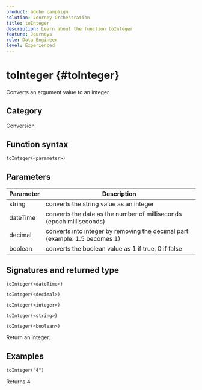 ```yaml
---
product: adobe campaign
solution: Journey Orchestration
title: toInteger
description: Learn about the function toInteger
feature: Journeys
role: Data Engineer
level: Experienced
---
```


# toInteger {#toInteger}

Converts an argument value to an integer.

## Category

Conversion

## Function syntax

`toInteger(<parameter>)`

## Parameters

|Parameter|Description|
|--- |--- |
|string|converts the string value as an integer|
|dateTime|converts the date as the number of milliseconds (epoch milliseconds)|
|decimal|converts into integer by removing the decimal part (example: 1.5 becomes 1)|
|boolean|converts the boolean value as 1 if true, 0 if false|

## Signatures and returned type

`toInteger(<dateTime>)`

`toInteger(<decimal>)`

`toInteger(<integer>)`

`toInteger(<string>)`

`toInteger(<boolean>)`

Return an integer.

## Examples

`toInteger("4")`

Returns 4.
